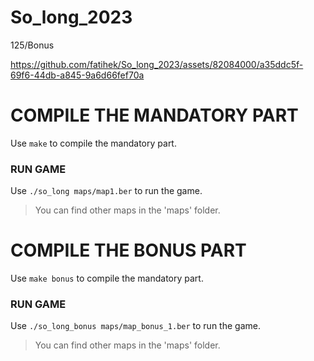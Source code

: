 # So_long_2023
125/Bonus


https://github.com/fatihek/So_long_2023/assets/82084000/a35ddc5f-69f6-44db-a845-9a6d66fef70a

# COMPILE THE MANDATORY PART

Use `make` to compile the mandatory part.

### RUN GAME

Use `./so_long maps/map1.ber` to run the game.

> You can find other maps in the 'maps' folder.

# COMPILE THE BONUS PART

Use `make bonus` to compile the mandatory part.

### RUN GAME

Use `./so_long_bonus maps/map_bonus_1.ber` to run the game.

> You can find other maps in the 'maps' folder.
